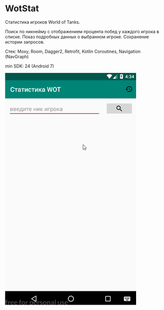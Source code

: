 # WotStat

Статистика игроков World of Tanks.

Поиск по никнейму с отображением процента побед у каждого игрока в списке. 
Показ подробных данных о выбранном игроке. Сохранение истории запросов.

Стек: Moxy, Room, Dagger2, Retrofit, Kotlin Coroutines, Navigation (NavGraph)

min SDK: 24 (Android 7)

![Screenshot](WotStat.gif)

